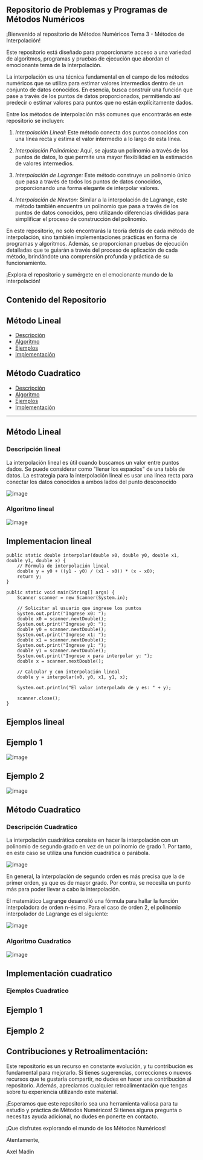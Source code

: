 ## Repositorio de Problemas y Programas de Métodos Numéricos


¡Bienvenido al repositorio de Métodos Numéricos Tema 3 - Métodos de Interpolación!

Este repositorio está diseñado para proporcionarte acceso a una variedad de algoritmos, programas y pruebas de ejecución que abordan el emocionante tema de la interpolación.

La interpolación es una técnica fundamental en el campo de los métodos numéricos que se utiliza para estimar valores intermedios dentro de un conjunto de datos conocidos. En esencia, busca construir una función que pase a través de los puntos de datos proporcionados, permitiendo así predecir o estimar valores para puntos que no están explícitamente dados.

Entre los métodos de interpolación más comunes que encontrarás en este repositorio se incluyen:

1. *Interpolación Lineal:* Este método conecta dos puntos conocidos con una línea recta y estima el valor intermedio a lo largo de esta línea.
  
2. *Interpolación Polinómica:* Aquí, se ajusta un polinomio a través de los puntos de datos, lo que permite una mayor flexibilidad en la estimación de valores intermedios.
  
3. *Interpolación de Lagrange:* Este método construye un polinomio único que pasa a través de todos los puntos de datos conocidos, proporcionando una forma elegante de interpolar valores.
  
4. *Interpolación de Newton:* Similar a la interpolación de Lagrange, este método también encuentra un polinomio que pasa a través de los puntos de datos conocidos, pero utilizando diferencias divididas para simplificar el proceso de construcción del polinomio.

En este repositorio, no solo encontrarás la teoría detrás de cada método de interpolación, sino también implementaciones prácticas en forma de programas y algoritmos. Además, se proporcionan pruebas de ejecución detalladas que te guiarán a través del proceso de aplicación de cada método, brindándote una comprensión profunda y práctica de su funcionamiento.

¡Explora el repositorio y sumérgete en el emocionante mundo de la interpolación!

## Contenido del Repositorio

## Método Lineal

- [Descripción](#descripción-lineal)
- [Algoritmo](#algoritmo-lienal)
- [Ejemplos](#ejemplos-lineal)
- [Implementación](#implementacionlineal)


## Método Cuadratico

- [Descripción](#descripción-gauss-seidel)
- [Algoritmo](#algoritmo-gauss-seidel)
- [Ejemplos](#ejemplos-gauss-seidel)
- [Implementación](#implementación-gauss-seidel)


---

## Método Lineal

### Descripción lineal

La interpolación lineal es útil cuando buscamos un valor entre puntos dados. Se puede considerar como "llenar los espacios" de una tabla de datos. La estrategia para la interpolación lineal es usar una línea recta para conectar los datos conocidos a ambos lados del punto desconocido

![image](https://github.com/xlmdn/Problemario_T5/assets/147437527/a9087117-3c63-458c-a633-6f811e2c81bb)


### Algoritmo lineal

![image](https://github.com/xlmdn/Problemario_T5/assets/147437527/becee10b-de29-4d5e-918e-0ab98d50b0b2)


## Implementacion lineal

    public static double interpolar(double x0, double y0, double x1, double y1, double x) {
        // Fórmula de interpolación lineal
        double y = y0 + ((y1 - y0) / (x1 - x0)) * (x - x0);
        return y;
    }

    public static void main(String[] args) {
        Scanner scanner = new Scanner(System.in);

        // Solicitar al usuario que ingrese los puntos
        System.out.print("Ingrese x0: ");
        double x0 = scanner.nextDouble();
        System.out.print("Ingrese y0: ");
        double y0 = scanner.nextDouble();
        System.out.print("Ingrese x1: ");
        double x1 = scanner.nextDouble();
        System.out.print("Ingrese y1: ");
        double y1 = scanner.nextDouble();
        System.out.print("Ingrese x para interpolar y: ");
        double x = scanner.nextDouble();

        // Calcular y con interpolación lineal
        double y = interpolar(x0, y0, x1, y1, x);

        System.out.println("El valor interpolado de y es: " + y);

        scanner.close();
    }

## Ejemplos lineal

## Ejemplo 1

![image](https://github.com/xlmdn/Problemario_T5/assets/147437527/e8921924-b8ec-460b-98e0-b8dbf0510373)

## Ejemplo 2

![image](https://github.com/xlmdn/Problemario_T5/assets/147437527/42b2838f-9da8-4366-abcb-bbdd97c9e316)





## Método Cuadratico

### Descripción Cuadratico

La interpolación cuadrática consiste en hacer la interpolación con un polinomio de segundo grado en vez de un polinomio de grado 1. Por tanto, en este caso se utiliza una función cuadrática o parábola.

![image](https://github.com/xlmdn/Problemario_T5/assets/147437527/5aeec2ca-2bf3-4c74-a5ae-af2c0ab5ef4f)

En general, la interpolación de segundo orden es más precisa que la de primer orden, ya que es de mayor grado. Por contra, se necesita un punto más para poder llevar a cabo la interpolación.

El matemático Lagrange desarrolló una fórmula para hallar la función interpoladora de orden n-ésimo. Para el caso de orden 2, el polinomio interpolador de Lagrange es el siguiente:


![image](https://github.com/xlmdn/Problemario_T5/assets/147437527/c2f7b6f0-1212-4f3d-b009-c92f52b2ef96)



### Algoritmo Cuadratico

![image](https://github.com/xlmdn/Problemario_T5/assets/147437527/9b295337-a942-44a9-bc2c-e2eb381fda9e)


## Implementación cuadratico




### Ejemplos Cuadratico

## Ejemplo 1



## Ejemplo 2



## Contribuciones y Retroalimentación:

Este repositorio es un recurso en constante evolución, y tu contribución es fundamental para mejorarlo. Si tienes sugerencias, correcciones o nuevos recursos que te gustaría compartir, no dudes en hacer una contribución al repositorio. Además, apreciamos cualquier retroalimentación que tengas sobre tu experiencia utilizando este material.

¡Esperamos que este repositorio sea una herramienta valiosa para tu estudio y práctica de Métodos Numéricos! Si tienes alguna pregunta o necesitas ayuda adicional, no dudes en ponerte en contacto.

¡Que disfrutes explorando el mundo de los Métodos Numéricos!

Atentamente, 

Axel Madin